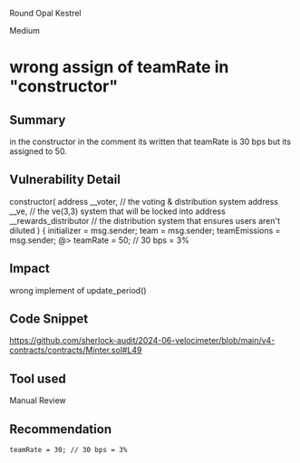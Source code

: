 Round Opal Kestrel

Medium

# wrong assign of teamRate in "constructor"

## Summary
in the constructor in the comment its written that teamRate is  30 bps but its assigned to 50.
## Vulnerability Detail
 constructor(
        address __voter, // the voting & distribution system
        address __ve, // the ve(3,3) system that will be locked into
        address __rewards_distributor // the distribution system that ensures users aren't diluted
    ) {
        initializer = msg.sender;
        team = msg.sender;
        teamEmissions = msg.sender;
   @>     teamRate = 50; // 30 bps = 3%
## Impact
wrong implement of update_period()
## Code Snippet
https://github.com/sherlock-audit/2024-06-velocimeter/blob/main/v4-contracts/contracts/Minter.sol#L49
## Tool used

Manual Review

## Recommendation
    teamRate = 30; // 30 bps = 3%